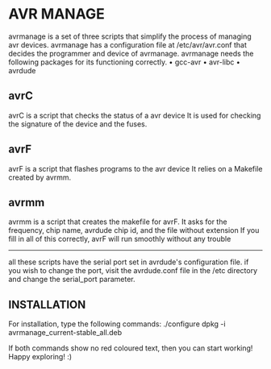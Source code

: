 AVR MANAGE
===============================================
avrmanage is a set of three scripts that simplify the process of managing avr devices.
avrmanage has a configuration file at /etc/avr/avr.conf that decides the programmer and device of avrmanage.
avrmanage needs the following packages for its functioning correctly.
• gcc-avr
• avr-libc
• avrdude

avrC
-----------------------------------------------
avrC is a script that checks the status of a avr device
It is used for checking the signature of the device and the fuses.

avrF
-----------------------------------------------
avrF is a script that flashes programs to the avr device
It relies on a Makefile created by avrmm.

avrmm
------------------------------------------------
avrmm is a script that creates the makefile for avrF.
It asks for the frequency, chip name, avrdude chip id, and the file without extension
If you fill in all of this correctly, avrF will run smoothly without any trouble

--------------------------------------------------------------------------------
all these scripts have the serial port set in avrdude's configuration file.
if you wish to change the port, visit the avrdude.conf file in the /etc directory and change the serial_port parameter.

INSTALLATION
---------------------------------------------------------------------------------
For installation, type the following commands:
./configure <architecture>
dpkg -i avrmanage_current-stable_all.deb

If both commands show no red coloured text, then you can start working!
Happy exploring! :)
